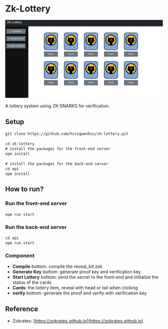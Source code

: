 # Zk-Lottery
![cover](cover.png)

A lottery system using ZK-SNARKS for verification.
## Setup
```
git clone https://github.com/hsingwenhsu/zk-lottery.git

cd zk-lottery
# install the packages for the front-end server
npm install

# install the packages for the back-end server
cd api
npm install
```
## How to run?
### Run the front-end server
```
npm run start
```
### Run the back-end server 
```
cd api
npm run start
```
### Component
* **Compile** bottom: compile the reveal_bit.zok
* **Generate Key** bottom: generate proof key and verification key
* **Start Lottery** bottom: send the secret to the front-end and initialize the status of the cards
* **Cards**: the lottery item, reveal with head or tail when clicking
* **verify** bottom: generate the proof and verify with verification key

## Reference
* Zokrates: [https://zokrates.github.io](https://zokrates.github.io)